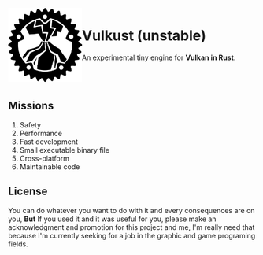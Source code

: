 <img align="left" alt="" src="https://github.com/Hossein-Noroozpour/vulkust-static-files/raw/master/vulkust_logo.png" height="150" />

# Vulkust (unstable)
An experimental tiny engine for **Vulkan in Rust**.

<br>
<br>

## Missions
 1. Safety
 1. Performance
 2. Fast development
 3. Small executable binary file
 4. Cross-platform
 5. Maintainable code

## License
You can do whatever you want to do with it and every consequences are on you, **But** If you used it and it was useful for you, please make an acknowledgment and promotion for this project and me, I'm really need that because I'm currently seeking for a job in the graphic and game programing fields.
